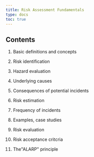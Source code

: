 ```yaml
---
title: Risk Assessment Fundamentals
type: docs
toc: true
---
```

## Contents


1. Basic definitions and concepts

2. Risk identification

3. Hazard evaluation 

4. Underlying causes
 
5. Consequences of potential incidents
 
6. Risk estimation
 
7. Frequency of  incidents

8. Examples, case studies
 
9. Risk evaluation
 
10. Risk acceptance critcria

11. The"ALARP" principle
